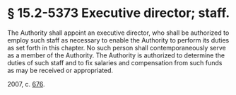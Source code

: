 # § 15.2-5373 Executive director; staff.

<p>The Authority shall appoint an executive director, who shall be authorized to employ such staff as necessary to enable the Authority to perform its duties as set forth in this chapter. No such person shall contemporaneously serve as a member of the Authority. The Authority is authorized to determine the duties of such staff and to fix salaries and compensation from such funds as may be received or appropriated.</p><p>2007, c. <a href='http://lis.virginia.gov/cgi-bin/legp604.exe?071+ful+CHAP0676'>676</a>.</p>